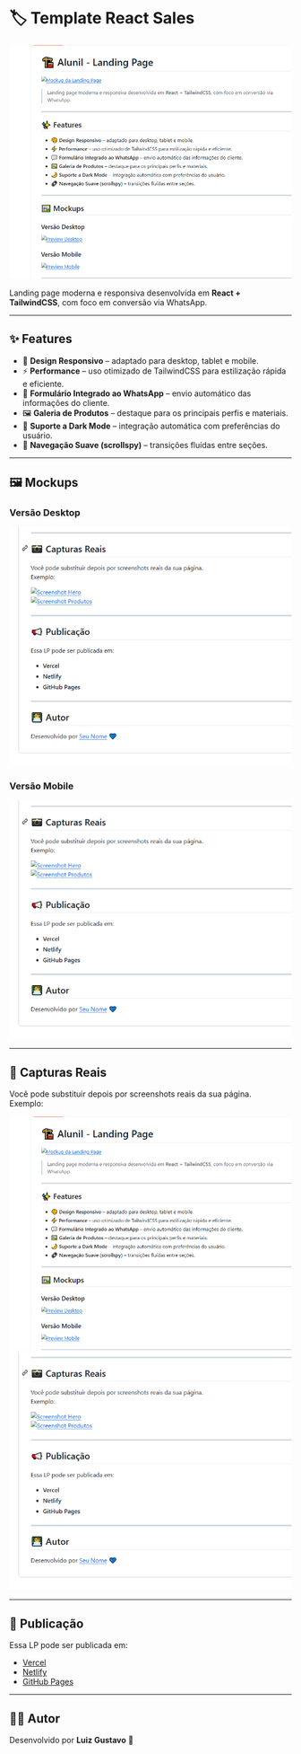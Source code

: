 # 🏷️ Template React Sales

![Mockup da Landing Page](./assets/mockup.png)

Landing page moderna e responsiva desenvolvida em **React + TailwindCSS**, com foco em conversão via WhatsApp.

---

## ✨ Features

- 🎨 **Design Responsivo** – adaptado para desktop, tablet e mobile.  
- ⚡ **Performance** – uso otimizado de TailwindCSS para estilização rápida e eficiente.  
- 💬 **Formulário Integrado ao WhatsApp** – envio automático das informações do cliente.  
- 🖼️ **Galeria de Produtos** – destaque para os principais perfis e materiais.  
- 🌙 **Suporte a Dark Mode** – integração automática com preferências do usuário.  
- 🧭 **Navegação Suave (scrollspy)** – transições fluídas entre seções.  

---

## 🖼️ Mockups

### Versão Desktop
![Preview Desktop](./assets/desktop.png)

### Versão Mobile
![Preview Mobile](./assets/mobile.png)

---

## 📸 Capturas Reais

Você pode substituir depois por screenshots reais da sua página.  
Exemplo:

![Screenshot Hero](./assets/mockup.png)  
![Screenshot Produtos](./assets/desktop.png)  

---

## 🚀 Publicação

Essa LP pode ser publicada em:

- [Vercel](https://vercel.com)  
- [Netlify](https://www.netlify.com)  
- [GitHub Pages](https://pages.github.com)  

---

## 👨‍💻 Autor

Desenvolvido por **Luiz Gustavo** 💙
